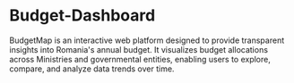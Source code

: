 # Budget-Dashboard
BudgetMap is an interactive web platform designed to provide transparent insights into Romania's annual budget. It visualizes budget allocations across Ministries and governmental entities, enabling users to explore, compare, and analyze data trends over time.
